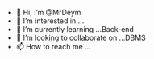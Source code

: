 - 👋 Hi, I’m @MrDeym
- 👀 I’m interested in ...
- 🌱 I’m currently learning ...Back-end
- 💞️ I’m looking to collaborate on ...DBMS
- 📫 How to reach me ...

<!---
MrDeym/MrDeym is a ✨ special ✨ repository because its `README.md` (this file) appears on your GitHub profile.
You can click the Preview link to take a look at your changes.
--->
